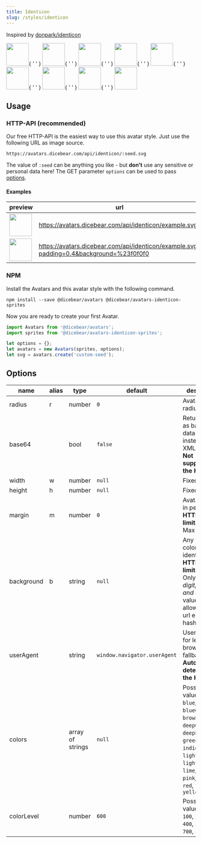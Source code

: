 ```yaml
---
title: Identicon
slug: /styles/identicon
---
```


Inspired by [donpark/identicon](https://github.com/donpark/identicon)

<p>
    <img src="https://avatars.dicebear.com/api/identicon/1.svg" width="60" />{ ' ' }
    <img src="https://avatars.dicebear.com/api/identicon/2.svg" width="60" />{ ' ' }
    <img src="https://avatars.dicebear.com/api/identicon/3.svg" width="60" />{ ' ' }
    <img src="https://avatars.dicebear.com/api/identicon/4.svg" width="60" />{ ' ' }
    <img src="https://avatars.dicebear.com/api/identicon/5.svg" width="60" />{ ' ' }
    <img src="https://avatars.dicebear.com/api/identicon/6.svg" width="60" />{ ' ' }
    <img src="https://avatars.dicebear.com/api/identicon/7.svg" width="60" />{ ' ' }
    <img src="https://avatars.dicebear.com/api/identicon/8.svg" width="60" />{ ' ' }
    <img src="https://avatars.dicebear.com/api/identicon/9.svg" width="60" />
</p>

## Usage

### HTTP-API (recommended)

Our free HTTP-API is the easiest way to use this avatar style. Just use the following URL as image source.

    https://avatars.dicebear.com/api/identicon/:seed.svg

The value of `:seed` can be anything you like - but **don't** use any sensitive or personal data here! The GET parameter
`options` can be used to pass [options](#options).

#### Examples

| preview                                                                                                          | url                                                                                     |
| ---------------------------------------------------------------------------------------------------------------- | --------------------------------------------------------------------------------------- |
| <img src="https://avatars.dicebear.com/api/identicon/example.svg" width="60" />                                  | https://avatars.dicebear.com/api/identicon/example.svg                                  |
| <img src="https://avatars.dicebear.com/api/identicon/example.svg?padding=0.4&background=%23f0f0f0" width="60" /> | https://avatars.dicebear.com/api/identicon/example.svg?padding=0.4&background=%23f0f0f0 |

### NPM

Install the Avatars and this avatar style with the following command.

    npm install --save @dicebear/avatars @dicebear/avatars-identicon-sprites

Now you are ready to create your first Avatar.

```js
import Avatars from '@dicebear/avatars';
import sprites from '@dicebear/avatars-identicon-sprites';

let options = {};
let avatars = new Avatars(sprites, options);
let svg = avatars.create('custom-seed');
```

## Options

| name       | alias | type             | default                      | description                                                                                                                                                                                                  |
| ---------- | ----- | ---------------- | ---------------------------- | ------------------------------------------------------------------------------------------------------------------------------------------------------------------------------------------------------------ |
| radius     | r     | number           | `0`                          | Avatar border radius                                                                                                                                                                                         |
| base64     |       | bool             | `false`                      | Return avatar as base64 data uri instead of XML <br /> **Not supported by the HTTP API**                                                                                                                     |
| width      | w     | number           | `null`                       | Fixed width                                                                                                                                                                                                  |
| height     | h     | number           | `null`                       | Fixed height                                                                                                                                                                                                 |
| margin     | m     | number           | `0`                          | Avatar margin in percent<br /> **HTTP-API limitation** Max value `25`                                                                                                                                        |
| background | b     | string           | `null`                       | Any valid color identifier<br /> **HTTP-API limitation** Only hex _(3-digit, 6-digit and 8-digit)_ values are allowed. Use url encoded hash: `%23`.                                                          |
| userAgent  |       | string           | `window.navigator.userAgent` | User-Agent for legacy browser fallback<br /> **Automatically detected by the HTTP API**                                                                                                                      |
| colors     |       | array of strings | `null`                       | Possible values: `amber`, `blue`, `blueGrey`, `brown`, `cyan`, `deepOrange`, `deepPurple`, `green`, `grey`, `indigo`, `lightBlue`, `lightGreen`, `lime`, `orange`, `pink`, `purple`, `red`, `teal`, `yellow` |
| colorLevel |       | number           | `600`                        | Possible values: `50`, `100`, `200`, `300`, `400`, `500`, `600`, `700`, `800`, `900`                                                                                                                         |

